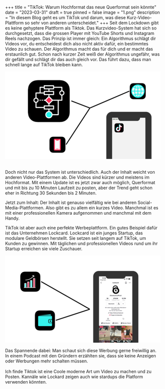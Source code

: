 +++
title = "TikTok: Warum Hochformat das neue Querformat sein könnte"
date = "2023-03-31"
draft = true
pinned = false
image = "1.png"
description = "In diesem Blog geht es um TikTok und darum, was diese Kurz-Video-Plattform so sehr von anderen unterscheidet."
+++
Seit dem Lockdown gibt es keine gehyptere Plattform als Tiktok. Das Kurzvideo-System hat sich so durchgesetzt, dass die grossen Player mit YouTube Shorts und Instagram Reels nachzogen. Das Prinzip ist immer gleich: Ein Algorithmus schlägt dir Videos vor, du entscheidest dich also nicht aktiv dafür, ein bestimmtes Video zu schauen. Der Algorithmus macht das für dich und er macht das erstaunlich gut. Schon nach kurzer Zeit weiß der Algorithmus ungefähr, was dir gefällt und schlägt dir das auch gleich vor. Das führt dazu, dass man schnell lange auf TikTok bleiben kann.

![](2.png)

\
Doch nicht nur das System ist unterschiedlich. Auch der Inhalt weicht von anderen Video-Plattformen ab. Die Videos sind kürzer und meistens im Hochformat. Mit einem Update ist es jetzt zwar auch möglich, Querformat und mit bis zu 10 Minuten Laufzeit zu posten, aber der Trend geht schon eher in Richtung 30 Sekunden bis 2 Minuten.

Jetzt zum Inhalt: Der Inhalt ist genauso vielfältig wie bei anderen Social-Media-Plattformen. Also gibt es zu allem ein kurzes Video. Manchmal ist es mit einer professionellen Kamera aufgenommen und manchmal mit dem Handy.

TikTok ist aber auch eine perfekte Werbeplattform. Ein gutes Beispiel dafür ist das Unternehmen Lockcard. Lockcard ist ein junges Startup, das modulare Geldbörsen herstellt. Sie setzen seit langem auf TikTok, um Kunden zu gewinnen. Mit täglichen und professionellen Videos rund um ihr Startup erreichen sie viele Zuschauer.

![](3.jpeg)

Das Spannende dabei: Man schaut sich diese Werbung gerne freiwillig an. In einem Podcast mit den Gründern erzählten sie, dass sie keine Anzeigen oder Werbungen mehr schalten müssen.\
\
Ich finde Tiktok ist eine Coole moderne Art um Video zu machen und zu Posten. Kannäle wie Lockard zeigen auch wie stardups die Platform verwenden könnten.